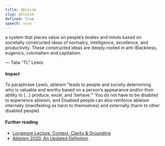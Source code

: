 ```yaml
---
title: Ableism
slug: ableism
defined: true
speech: noun
---
```


a system that places value on people’s bodies and minds based on societally constructed ideas of normalcy, intelligence, excellence, and productivity. These constructed ideas are deeply rooted in anti-Blackness, eugenics, colonialism and capitalism.

— Talia "TL" Lewis

#### Impact

To paraphrase Lewis, ableism "leads to people and society determining who is valuable and worthy based on a person’s appearance and/or their ability to [...] produce, excel, and 'behave.'" You do not have to be disabled to experience ableism, and Disabled people can also reinforce ableism internally (manifesting as harm to themselves) and externally (harm to other disabled people).

#### Further reading

- [Longmore Lecture: Context, Clarity & Grounding](https://www.talilalewis.com/blog/longmore-lecture-context-clarity-grounding)
- [Ableism 2020: An Updated Definition](https://www.talilalewis.com/blog/ableism-2020-an-updated-definition)
